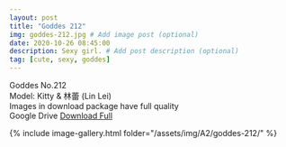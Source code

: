 ```yaml
---
layout: post
title: "Goddes 212"
img: goddes-212.jpg # Add image post (optional)
date: 2020-10-26 08:45:00
description: Sexy girl. # Add post description (optional)
tag: [cute, sexy, goddes]
---
```

Goddes No.212  
Model: Kitty & 林蕾 (Lin Lei)                  
Images in download package have full quality                    
Google Drive [Download Full](http://gestyy.com/erkesh)

{% include image-gallery.html folder="/assets/img/A2/goddes-212/" %}
